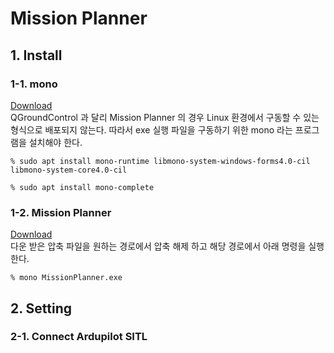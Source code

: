 # Mission Planner

## 1. Install

### 1-1. mono 
[Download](https://firmware.ardupilot.org/Tools/MissionPlanner/)  
QGroundControl 과 달리 Mission Planner 의 경우 Linux 환경에서 구동할 수 있는 형식으로 배포되지 않는다.
따라서 exe 실행 파일을 구동하기 위한 mono 라는 프로그램을 설치해야 한다.

    % sudo apt install mono-runtime libmono-system-windows-forms4.0-cil libmono-system-core4.0-cil

    % sudo apt install mono-complete

### 1-2. Mission Planner
[Download](https://firmware.ardupilot.org/Tools/MissionPlanner/MissionPlanner-latest.zip)  
다운 받은 압축 파일을 원하는 경로에서 압축 해제 하고 해당 경로에서 아래 명령을 실행한다.

    % mono MissionPlanner.exe

## 2. Setting
### 2-1. Connect Ardupilot SITL
